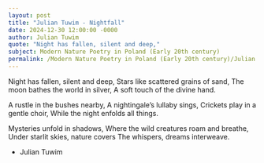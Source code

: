 ```yaml
---
layout: post
title: "Julian Tuwim - Nightfall"
date: 2024-12-30 12:00:00 -0000
author: Julian Tuwim
quote: "Night has fallen, silent and deep,"
subject: Modern Nature Poetry in Poland (Early 20th century)
permalink: /Modern Nature Poetry in Poland (Early 20th century)/Julian Tuwim/Julian Tuwim - Nightfall
---
```


Night has fallen, silent and deep,
Stars like scattered grains of sand,
The moon bathes the world in silver,
A soft touch of the divine hand.

A rustle in the bushes nearby,
A nightingale’s lullaby sings,
Crickets play in a gentle choir,
While the night enfolds all things.

Mysteries unfold in shadows,
Where the wild creatures roam and breathe,
Under starlit skies, nature covers
The whispers, dreams interweave.

- Julian Tuwim
